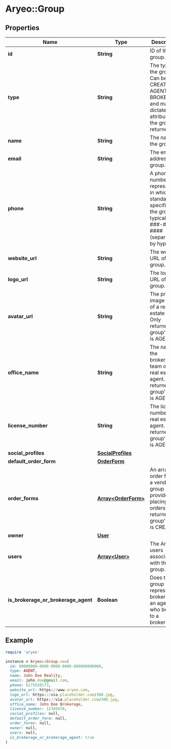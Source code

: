 # Aryeo::Group

## Properties

| Name | Type | Description | Notes |
| ---- | ---- | ----------- | ----- |
| **id** | **String** | ID of the group. |  |
| **type** | **String** | The type of the group. Can be CREATOR, AGENT, or BROKERAGE, and may dictate the attributes of the group returned. |  |
| **name** | **String** | The name of the group. |  |
| **email** | **String** | The email address of a group. | [optional] |
| **phone** | **String** | A phone number represented in whichever standards specified by the group, typically ###-###-#### (separated by hyphens). | [optional] |
| **website_url** | **String** | The website URL of a group. | [optional] |
| **logo_url** | **String** | The logo URL of a group. | [optional] |
| **avatar_url** | **String** | The profile image URL of a real estate agent. Only returned if group&#39;s type is AGENT. | [optional] |
| **office_name** | **String** | The name of the brokerage or team of a real estate agent. Only returned if group&#39;s type is AGENT. | [optional] |
| **license_number** | **String** | The license number of a real estate agent. Only returned if group&#39;s type is AGENT. | [optional] |
| **social_profiles** | [**SocialProfiles**](SocialProfiles.md) |  | [optional] |
| **default_order_form** | [**OrderForm**](OrderForm.md) |  | [optional] |
| **order_forms** | [**Array&lt;OrderForm&gt;**](OrderForm.md) | An array of order forms a vendor group provides for placing orders. Only returned if group&#39;s type is CREATOR.  | [optional] |
| **owner** | [**User**](User.md) |  | [optional] |
| **users** | [**Array&lt;User&gt;**](User.md) | The Aryeo users associated with this group. | [optional] |
| **is_brokerage_or_brokerage_agent** | **Boolean** | Does this group represent a brokerage or an agent who belongs to a brokerage? |  |

## Example

```ruby
require 'aryeo'

instance = Aryeo::Group.new(
  id: 00000000-0000-0000-0000-000000000000,
  type: AGENT,
  name: John Doe Reality,
  email: john.doe@gmail.com,
  phone: 6175550173,
  website_url: https://www.aryeo.com,
  logo_url: https://via.placeholder.com/300.jpg,
  avatar_url: https://via.placeholder.com/300.jpg,
  office_name: John Doe Brokerage,
  license_number: 12345678,
  social_profiles: null,
  default_order_form: null,
  order_forms: null,
  owner: null,
  users: null,
  is_brokerage_or_brokerage_agent: true
)
```

